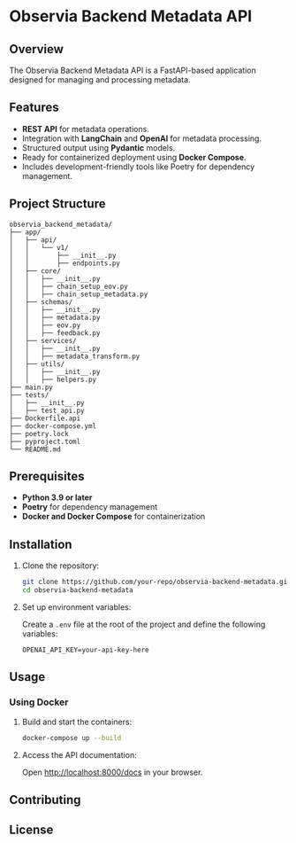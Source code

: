 
# Observia Backend Metadata API

## Overview

The Observia Backend Metadata API is a FastAPI-based application designed for managing and processing metadata.

## Features

- **REST API** for metadata operations.
- Integration with **LangChain** and **OpenAI** for metadata processing.
- Structured output using **Pydantic** models.
- Ready for containerized deployment using **Docker Compose**.
- Includes development-friendly tools like Poetry for dependency management.

## Project Structure

```
observia_backend_metadata/
├── app/
│   ├── api/
│   │   └── v1/
│   │       ├── __init__.py
│   │       ├── endpoints.py
│   ├── core/
│   │   ├── __init__.py
│   │   ├── chain_setup_eov.py
│   │   ├── chain_setup_metadata.py
│   ├── schemas/
│   │   ├── __init__.py
│   │   ├── metadata.py
│   │   ├── eov.py
│   │   ├── feedback.py
│   ├── services/
│   │   ├── __init__.py
│   │   ├── metadata_transform.py
│   ├── utils/
│   │   ├── __init__.py
│   │   ├── helpers.py
├── main.py
├── tests/
│   ├── __init__.py
│   ├── test_api.py
├── Dockerfile.api
├── docker-compose.yml
├── poetry.lock
├── pyproject.toml
└── README.md

```

## Prerequisites

- **Python 3.9 or later**
- **Poetry** for dependency management
- **Docker and Docker Compose** for containerization

## Installation

1. Clone the repository:

   ```bash
   git clone https://github.com/your-repo/observia-backend-metadata.git
   cd observia-backend-metadata
   ```

2. Set up environment variables:

   Create a `.env` file at the root of the project and define the following variables:

   ```env
   OPENAI_API_KEY=your-api-key-here
   ```

## Usage


### Using Docker

1. Build and start the containers:

   ```bash
   docker-compose up --build
   ```

2. Access the API documentation:

   Open [http://localhost:8000/docs](http://localhost:8000/docs) in your browser.

## Contributing

## License
